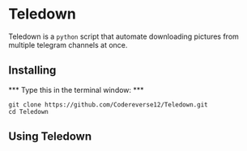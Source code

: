 # Teledown

Teledown is a `python` script that automate downloading pictures from multiple telegram channels at once.

## Installing
*** Type this in the terminal window: ***
```
git clone https://github.com/Codereverse12/Teledown.git
cd Teledown
```

## Using Teledown



